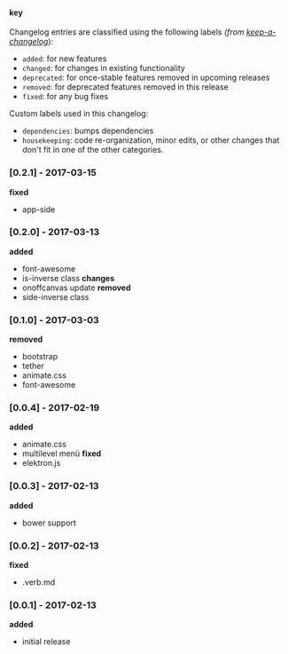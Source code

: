 #### key

Changelog entries are classified using the following labels _(from [keep-a-changelog][]_):

- `added`: for new features
- `changed`: for changes in existing functionality
- `deprecated`: for once-stable features removed in upcoming releases
- `removed`: for deprecated features removed in this release
- `fixed`: for any bug fixes

Custom labels used in this changelog:

* `dependencies`: bumps dependencies
* `housekeeping`: code re-organization, minor edits, or other changes that don't fit in one of the other categories.

### [0.2.1] - 2017-03-15
**fixed**
- app-side

### [0.2.0] - 2017-03-13
**added**
- font-awesome
- is-inverse class
**changes**
- onoffcanvas update
**removed**
- side-inverse class

### [0.1.0] - 2017-03-03
**removed**
- bootstrap
- tether
- animate.css
- font-awesome

### [0.0.4] - 2017-02-19
**added**
- animate.css
- multilevel menü
**fixed**
- elektron.js

### [0.0.3] - 2017-02-13
**added**
- bower support

### [0.0.2] - 2017-02-13
**fixed**
- .verb.md

### [0.0.1] - 2017-02-13
**added**
- initial release

[keep-a-changelog]: https://github.com/olivierlacan/keep-a-changelog
